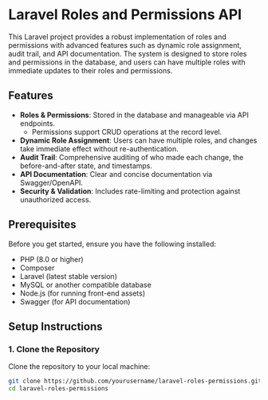 # Laravel Roles and Permissions API

This Laravel project provides a robust implementation of roles and permissions with advanced features such as dynamic role assignment, audit trail, and API documentation. The system is designed to store roles and permissions in the database, and users can have multiple roles with immediate updates to their roles and permissions.

## Features

- **Roles & Permissions**: Stored in the database and manageable via API endpoints.
  - Permissions support CRUD operations at the record level.
- **Dynamic Role Assignment**: Users can have multiple roles, and changes take immediate effect without re-authentication.
- **Audit Trail**: Comprehensive auditing of who made each change, the before-and-after state, and timestamps.
- **API Documentation**: Clear and concise documentation via Swagger/OpenAPI.
- **Security & Validation**: Includes rate-limiting and protection against unauthorized access.

## Prerequisites

Before you get started, ensure you have the following installed:

- PHP (8.0 or higher)
- Composer
- Laravel (latest stable version)
- MySQL or another compatible database
- Node.js (for running front-end assets)
- Swagger (for API documentation)

## Setup Instructions

### 1. Clone the Repository

Clone the repository to your local machine:

```bash
git clone https://github.com/yourusername/laravel-roles-permissions.git
cd laravel-roles-permissions
